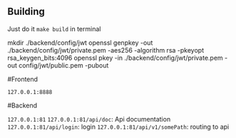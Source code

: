 ## Building

Just do it `make build` in terminal

mkdir ./backend/config/jwt
openssl genpkey -out ./backend/config/jwt/private.pem -aes256 -algorithm rsa -pkeyopt rsa_keygen_bits:4096
openssl pkey -in ./backend/config/jwt/private.pem -out config/jwt/public.pem -pubout


#Frontend 

`127.0.0.1:8888`

#Backend

`127.0.0.1:81`
`127.0.0.1:81/api/doc`: Api documentation
`127.0.0.1:81/api/login`: login
`127.0.0.1:81/api/v1/somePath`: routing to api
